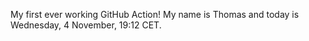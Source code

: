 My first ever working GitHub Action!
My name is Thomas and today is Wednesday, 4 November, 19:12 CET. 
